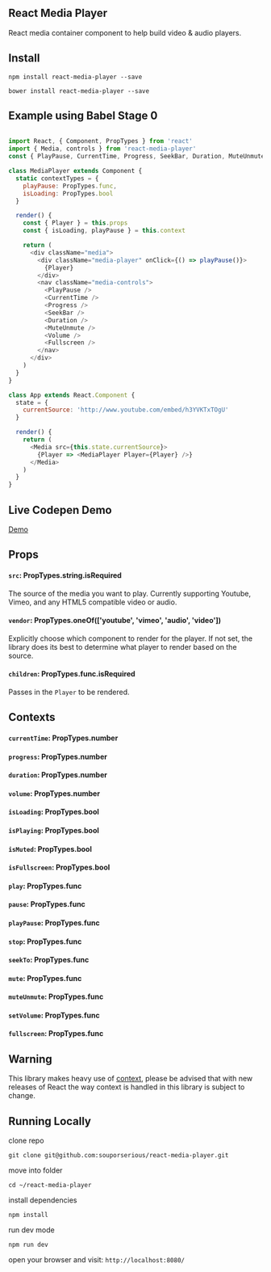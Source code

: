 ## React Media Player

React media container component to help build video & audio players.

## Install

`npm install react-media-player --save`

`bower install react-media-player --save`

## Example using Babel Stage 0

```js

import React, { Component, PropTypes } from 'react'
import { Media, controls } from 'react-media-player'
const { PlayPause, CurrentTime, Progress, SeekBar, Duration, MuteUnmute, Volume, Fullscreen } = controls

class MediaPlayer extends Component {
  static contextTypes = {
    playPause: PropTypes.func,
    isLoading: PropTypes.bool
  }

  render() {
    const { Player } = this.props
    const { isLoading, playPause } = this.context

    return (
      <div className="media">
        <div className="media-player" onClick={() => playPause()}>
          {Player}
        </div>
        <nav className="media-controls">
          <PlayPause />
          <CurrentTime />
          <Progress />
          <SeekBar />
          <Duration />
          <MuteUnmute />
          <Volume />
          <Fullscreen />
        </nav>
      </div>
    )
  }
}

class App extends React.Component {
  state = {
    currentSource: 'http://www.youtube.com/embed/h3YVKTxTOgU'
  }

  render() {
    return (
      <Media src={this.state.currentSource}>
        {Player => <MediaPlayer Player={Player} />}
      </Media>
    )
  }
}
```

## Live Codepen Demo

[Demo](http://codepen.io/souporserious/pen/bpGyoy/)

## Props

#### `src`: PropTypes.string.isRequired

The source of the media you want to play. Currently supporting Youtube, Vimeo, and any HTML5 compatible video or audio.

#### `vendor`: PropTypes.oneOf(['youtube', 'vimeo', 'audio', 'video'])

Explicitly choose which component to render for the player. If not set, the library does its best to determine what player to render based on the source.

#### `children`: PropTypes.func.isRequired

Passes in the `Player` to be rendered.

## Contexts

#### `currentTime`: PropTypes.number

#### `progress`: PropTypes.number

#### `duration`: PropTypes.number

#### `volume`: PropTypes.number

#### `isLoading`: PropTypes.bool

#### `isPlaying`: PropTypes.bool

#### `isMuted`: PropTypes.bool

#### `isFullscreen`: PropTypes.bool

#### `play`: PropTypes.func

#### `pause`: PropTypes.func

#### `playPause`: PropTypes.func

#### `stop`: PropTypes.func

#### `seekTo`: PropTypes.func

#### `mute`: PropTypes.func

#### `muteUnmute`: PropTypes.func

#### `setVolume`: PropTypes.func

#### `fullscreen`: PropTypes.func

## Warning

This library makes heavy use of [context](https://facebook.github.io/react/docs/context.html), please be advised that with new releases of React the way context is handled in this library is subject to change.

## Running Locally

clone repo

`git clone git@github.com:souporserious/react-media-player.git`

move into folder

`cd ~/react-media-player`

install dependencies

`npm install`

run dev mode

`npm run dev`

open your browser and visit: `http://localhost:8080/`
